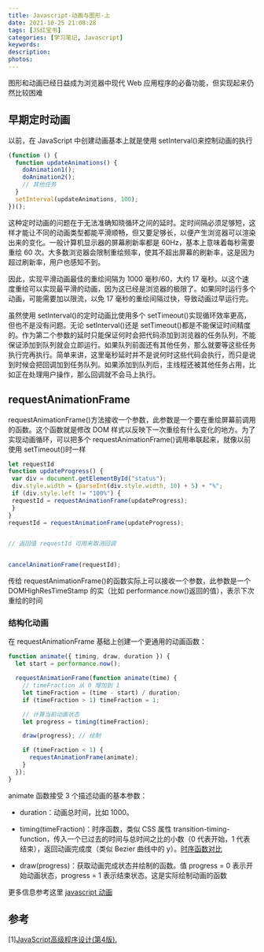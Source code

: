 ```yaml
---
title: Javascript-动画与图形-上
date: 2021-10-25 21:08:28
tags: [JS红宝书]
categories: [学习笔记, Javascript]
keywords:
description:
photos:
---
```


图形和动画已经日益成为浏览器中现代 Web 应用程序的必备功能，但实现起来仍然比较困难

## 早期定时动画

以前，在 JavaScript 中创建动画基本上就是使用 setInterval()来控制动画的执行

```javascript
(function () {
  function updateAnimations() {
    doAnimation1();
    doAnimation2();
    // 其他任务
  }
  setInterval(updateAnimations, 100);
})();
```

这种定时动画的问题在于无法准确知晓循环之间的延时。定时间隔必须足够短，这样才能让不同的动画类型都能平滑顺畅，但又要足够长，以便产生浏览器可以渲染出来的变化。一般计算机显示器的屏幕刷新率都是 60Hz，基本上意味着每秒需要重绘 60 次。大多数浏览器会限制重绘频率，使其不超出屏幕的刷新率，这是因为超过刷新率，用户也感知不到。

<!-- more -->

因此，实现平滑动画最佳的重绘间隔为 1000 毫秒/60，大约 17 毫秒。以这个速度重绘可以实现最平滑的动画，因为这已经是浏览器的极限了。如果同时运行多个动画，可能需要加以限流，以免 17 毫秒的重绘间隔过快，导致动画过早运行完。

虽然使用 setInterval()的定时动画比使用多个 setTimeout()实现循环效率更高，但也不是没有问题。无论 setInterval()还是 setTimeout()都是不能保证时间精度的。作为第二个参数的延时只能保证何时会把代码添加到浏览器的任务队列，不能保证添加到队列就会立即运行。如果队列前面还有其他任务，那么就要等这些任务执行完再执行。简单来讲，这里毫秒延时并不是说何时这些代码会执行，而只是说到时候会把回调加到任务队列。如果添加到队列后，主线程还被其他任务占用，比如正在处理用户操作，那么回调就不会马上执行。

## requestAnimationFrame

requestAnimationFrame()方法接收一个参数，此参数是一个要在重绘屏幕前调用的函数。这个函数就是修改 DOM 样式以反映下一次重绘有什么变化的地方。为了实现动画循环，可以把多个 requestAnimationFrame()调用串联起来，就像以前使用 setTimeout()时一样

```JavaScript
let requestId
function updateProgress() {
 var div = document.getElementById("status");
 div.style.width = (parseInt(div.style.width, 10) + 5) + "%";
 if (div.style.left != "100%") {
 requestId = requestAnimationFrame(updateProgress);
 }
}
requestId = requestAnimationFrame(updateProgress);


// 返回值 requestId 可用来取消回调


cancelAnimationFrame(requestId);
```

传给 requestAnimationFrame()的函数实际上可以接收一个参数，此参数是一个 DOMHighResTimeStamp 的实（比如 performance.now()返回的值），表示下次重绘的时间

### 结构化动画

在 requestAnimationFrame 基础上创建一个更通用的动画函数：

```javascript
function animate({ timing, draw, duration }) {
  let start = performance.now();

  requestAnimationFrame(function animate(time) {
    // timeFraction 从 0 增加到 1
    let timeFraction = (time - start) / duration;
    if (timeFraction > 1) timeFraction = 1;

    // 计算当前动画状态
    let progress = timing(timeFraction);

    draw(progress); // 绘制

    if (timeFraction < 1) {
      requestAnimationFrame(animate);
    }
  });
}
```

animate 函数接受 3 个描述动画的基本参数：

-   duration：动画总时间，比如 1000。

-   timing(timeFraction)：时序函数，类似 CSS 属性 transition-timing-function，传入一个已过去的时间与总时间之比的小数（0 代表开始，1 代表结束），返回动画完成度（类似 Bezier 曲线中的 y）。[时序函数对比](https://cubic-bezier.com/#.17,.67,.83,.67)
-   draw(progress)：获取动画完成状态并绘制的函数。值 progress = 0 表示开始动画状态，progress = 1 表示结束状态。这是实际绘制动画的函数

更多信息参考这里 [javascript 动画](https://zh.javascript.info/js-animation#jie-gou-hua-dong-hua)

## 参考

[1\][JavaScript高级程序设计(第4版).](https://book.douban.com/subject/35175321/)
